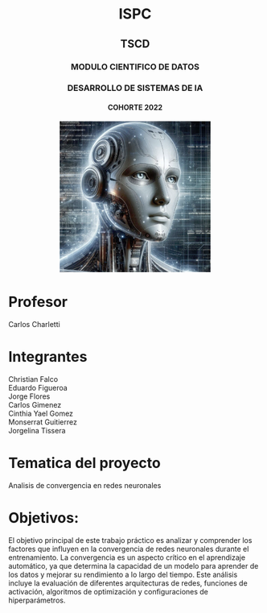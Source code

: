 
<div align="center">
  <h1>ISPC</h1>
  <h2>TSCD</h2>
  <h3>MODULO CIENTIFICO DE DATOS</h3>
  <h3>DESARROLLO DE SISTEMAS DE IA</h3>
  <h4>COHORTE 2022</h4>
  <img src="img/IA.png" alt="Descripción de la imagen" width="300"/>
</div>


# Profesor 

Carlos Charletti


# Integrantes


Christian Falco  
Eduardo Figueroa  
Jorge Flores  
Carlos Gimenez  
Cinthia Yael Gomez  
Monserrat Guitierrez  
Jorgelina Tissera  


# Tematica del proyecto
Analisis de convergencia en redes neuronales

# Objetivos:

El objetivo principal de este trabajo práctico es analizar y comprender los factores que influyen en la convergencia de redes neuronales durante el entrenamiento. La convergencia es un aspecto crítico en el aprendizaje automático, ya que determina la capacidad de un modelo para aprender de los datos y mejorar su rendimiento a lo largo del tiempo. Este análisis incluye la evaluación de diferentes arquitecturas de redes, funciones de activación, algoritmos de optimización y configuraciones de hiperparámetros.
